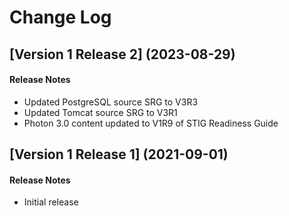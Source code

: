 # Change Log

## [Version 1 Release 2] (2023-08-29)

#### Release Notes
- Updated PostgreSQL source SRG to V3R3
- Updated Tomcat source SRG to V3R1
- Photon 3.0 content updated to V1R9 of STIG Readiness Guide

## [Version 1 Release 1] (2021-09-01)

#### Release Notes
- Initial release
